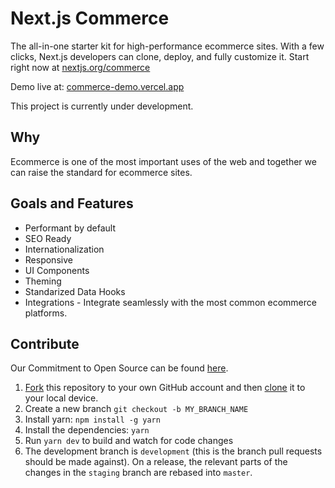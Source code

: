 # Next.js Commerce
The all-in-one starter kit for high-performance ecommerce sites. With a few clicks, Next.js developers can clone, deploy, and fully customize it.
Start right now at [nextjs.org/commerce](https://nextjs.org/commerce) 

Demo live at: [commerce-demo.vercel.app](https://commerce-demo.vercel.app/)

This project is currently under development.  

## Why
Ecommerce is one of the most important uses of the web and together we can raise the standard for ecommerce sites. 

## Goals and Features
- Performant by default
- SEO Ready
- Internationalization
- Responsive
- UI Components
- Theming
- Standarized Data Hooks
- Integrations - Integrate seamlessly with the most common ecommerce platforms.

## Contribute
Our Commitment to Open Source can be found [here](https://vercel.com/oss).

1. [Fork](https://help.github.com/articles/fork-a-repo/) this repository to your own GitHub account and then [clone](https://help.github.com/articles/cloning-a-repository/) it to your local device.
2. Create a new branch `git checkout -b MY_BRANCH_NAME`
3. Install yarn: `npm install -g yarn`
4. Install the dependencies: `yarn`
5. Run `yarn dev` to build and watch for code changes
7. The development branch is `development` (this is the branch pull requests should be made against). 
On a release, the relevant parts of the changes in the `staging` branch are rebased into `master`.

